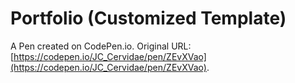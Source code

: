 # Portfolio (Customized Template)

A Pen created on CodePen.io. Original URL: [https://codepen.io/JC_Cervidae/pen/ZEvXVao](https://codepen.io/JC_Cervidae/pen/ZEvXVao).


